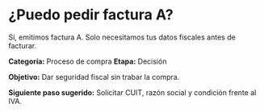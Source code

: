 # ¿Puedo pedir factura A?

Sí, emitimos factura A. Solo necesitamos tus datos fiscales antes de facturar.

**Categoría:** Proceso de compra
**Etapa:** Decisión

**Objetivo:** Dar seguridad fiscal sin trabar la compra.

**Siguiente paso sugerido:** Solicitar CUIT, razón social y condición frente al IVA.
